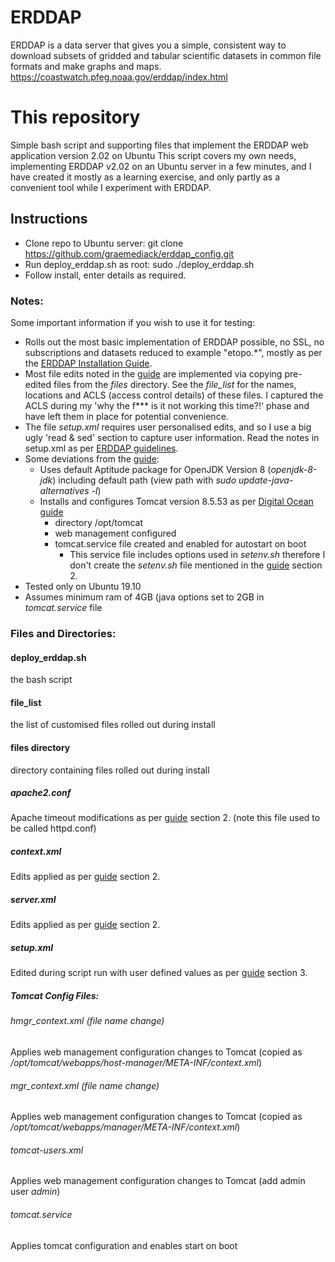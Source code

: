 # ERDDAP
ERDDAP is a data server that gives you a simple, consistent way to download subsets of gridded and tabular scientific datasets in common file formats and make graphs and maps.
https://coastwatch.pfeg.noaa.gov/erddap/index.html

# This repository
Simple bash script and supporting files that implement the ERDDAP web application version 2.02 on Ubuntu
This script covers my own needs, implementing ERDDAP v2.02 on an Ubuntu server in a few minutes, and I have created it mostly as a learning exercise, and only partly as a convenient tool while I experiment with ERDDAP.

## Instructions
* Clone repo to Ubuntu server: git clone https://github.com/graemediack/erddap_config.git
* Run deploy_erddap.sh as root: sudo ./deploy_erddap.sh
* Follow install, enter details as required.

### Notes:

Some important information if you wish to use it for testing:
* Rolls out the most basic implementation of ERDDAP possible, no SSL, no subscriptions and datasets reduced to example "etopo.*", mostly as per the [ERDDAP Installation Guide](https://coastwatch.pfeg.noaa.gov/erddap/download/setup.html).
* Most file edits noted in the [guide](https://coastwatch.pfeg.noaa.gov/erddap/download/setup.html) are implemented via copying pre-edited files from the *files* directory. See the *file_list* for the names, locations and ACLS (access control details) of these files. I captured the ACLS during my 'why the f*** is it not working this time?!' phase and have left them in place for potential convenience.
* The file *setup.xml* requires user personalised edits, and so I use a big ugly 'read & sed' section to capture user information. Read the notes in setup.xml as per [ERDDAP guidelines](https://coastwatch.pfeg.noaa.gov/erddap/download/setup.html).
* Some deviations from the [guide](https://coastwatch.pfeg.noaa.gov/erddap/download/setup.html):
    * Uses default Aptitude package for OpenJDK Version 8 (*openjdk-8-jdk*) including default path (view path with *sudo update-java-alternatives -l*)
    * Installs and configures Tomcat version 8.5.53 as per [Digital Ocean guide](https://www.digitalocean.com/community/tutorials/how-to-install-apache-tomcat-8-on-ubuntu-16-04)
        * directory /opt/tomcat
        * web management configured
        * tomcat.service file created and enabled for autostart on boot
            * This service file includes options used in *setenv.sh* therefore I don't create the *setenv.sh* file mentioned in the [guide](https://coastwatch.pfeg.noaa.gov/erddap/download/setup.html) section 2.
* Tested only on Ubuntu 19.10
* Assumes minimum ram of 4GB (java options set to 2GB in *tomcat.service* file

### Files and Directories:
#### deploy_erddap.sh
the bash script
#### file_list
the list of customised files rolled out during install
#### files directory
directory containing files rolled out during install
##### apache2.conf
Apache timeout modifications as per [guide](https://coastwatch.pfeg.noaa.gov/erddap/download/setup.html) section 2. (note this file used to be called httpd.conf)
##### context.xml
Edits applied as per [guide](https://coastwatch.pfeg.noaa.gov/erddap/download/setup.html) section 2.
##### server.xml
Edits applied as per [guide](https://coastwatch.pfeg.noaa.gov/erddap/download/setup.html) section 2.
##### setup.xml
Edited during script run with user defined values as per [guide](https://coastwatch.pfeg.noaa.gov/erddap/download/setup.html) section 3.
##### Tomcat Config Files:
###### hmgr_context.xml (file name change)
Applies web management configuration changes to Tomcat (copied as */opt/tomcat/webapps/host-manager/META-INF/context.xml*)
###### mgr_context.xml (file name change)
Applies web management configuration changes to Tomcat (copied as */opt/tomcat/webapps/manager/META-INF/context.xml*)
###### tomcat-users.xml
Applies web management configuration changes to Tomcat (add admin user *admin*)
###### tomcat.service
Applies tomcat configuration and enables start on boot

